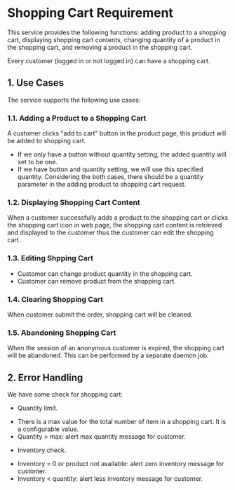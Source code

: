 # Shopping Cart Requirement

This service provides the following functions: adding product to a shopping cart, displaying shopping cart contents, changing quantity of a product in the shopping cart, and removing a product in the shopping cart.

Every customer (logged in or not logged in) can have a shopping cart.

## 1. Use Cases
The service supports the following use cases:

### 1.1. Adding a Product to a Shopping Cart
A customer clicks "add to cart" button in the product page, this product will be added to shopping cart.  
* If we only have a button without quantity setting, the added quantity will set to be one.  
* If we have button and quantity setting, we will use this specified quantity.
Considering the both cases, there should be a quantity parameter in the adding product to shopping cart request. 

### 1.2. Displaying Shopping Cart Content
When a customer successfully adds a product to the shopping cart or clicks the shopping cart icon in web page, the shopping cart content is retrieved and displayed to the customer thus the customer can edit the shopping cart. 

### 1.3. Editing Shpping Cart
* Customer can change product quantity in the shopping cart.
* Customer can remove product from the shopping cart.

### 1.4. Clearing Shopping Cart 
When customer submit the order, shopping cart will be cleaned.

### 1.5. Abandoning Shopping Cart
When the session of an anonymous customer is expired, the shopping cart will be abandoned. This can be performed by a separate daemon job. 


## 2. Error Handling
We have some check for shopping cart:
* Quantity limit.   
 - There is a max value for the total number of item in a shopping cart. It is a configurable value.
 - Quantity > max: alert max quantity message for customer.

* Inventory check.
 - Inventory = 0 or product not available: alert zero inventory message for customer.
 - Inventory < quantity: alert less inventory message for customer.
